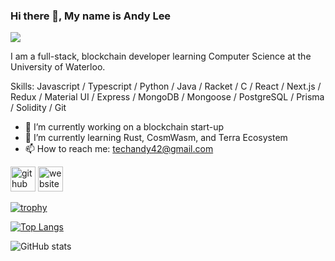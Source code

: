 ### Hi there 👋, My name is Andy Lee
![](https://arturssmirnovs.github.io/github-profile-readme-generator/images/banner.png)

I am a full-stack, blockchain developer learning Computer Science at the University of Waterloo.

Skills: Javascript / Typescript / Python / Java / Racket / C / React / Next.js / Redux / Material UI / Express / MongoDB / Mongoose / PostgreSQL / Prisma / Solidity / Git 

- 🔭 I’m currently working on a blockchain start-up 
- 🌱 I’m currently learning Rust, CosmWasm, and Terra Ecosystem 
- 📫 How to reach me: techandy42@gmail.com 


[<img src='https://cdn.jsdelivr.net/npm/simple-icons@3.0.1/icons/github.svg' alt='github' height='40'>](https://github.com/gitHubAndyLee2020)  [<img src='https://cdn.jsdelivr.net/npm/simple-icons@3.0.1/icons/icloud.svg' alt='website' height='40'>](https://techandy42.com)  

[![trophy](https://github-profile-trophy.vercel.app/?username=gitHubAndyLee2020)](https://github.com/ryo-ma/github-profile-trophy)

[![Top Langs](https://github-readme-stats.vercel.app/api/top-langs/?username=gitHubAndyLee2020)](https://github.com/anuraghazra/github-readme-stats)

![GitHub stats](https://github-readme-stats.vercel.app/api?username=gitHubAndyLee2020&show_icons=true)  

